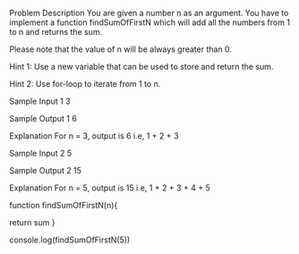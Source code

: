 Problem Description
You are given a number n as an argument. You have to implement a function findSumOfFirstN which will add all the numbers from 1 to n and returns the sum.

Please note that the value of n will be always greater than 0.


Hint 1: Use a new variable that can be used to store and return the sum.

Hint 2: Use for-loop to iterate from 1 to n.


Sample Input 1
3


Sample Output 1
6


Explanation
For n = 3, output is 6 i.e, 1 + 2 + 3


Sample Input 2
5


Sample Output 2
15


Explanation
For n = 5, output is 15 i.e, 1 + 2 + 3 + 4 + 5


function findSumOfFirstN(n){


return sum
}

console.log(findSumOfFirstN(5))